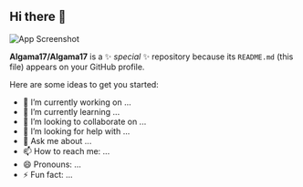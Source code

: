 ## Hi there 👋
![App Screenshot]([[https://via.placeholder.com/468x300?text=App+Screenshot+Here](https://i.giphy.com/GRk3GLfzduq1NtfGt5.webp)](http://www.blackrosesplayingcards.com/))

**Algama17/Algama17** is a ✨ _special_ ✨ repository because its `README.md` (this file) appears on your GitHub profile.

Here are some ideas to get you started:

- 🔭 I’m currently working on ...
- 🌱 I’m currently learning ...
- 👯 I’m looking to collaborate on ...
- 🤔 I’m looking for help with ...
- 💬 Ask me about ...
- 📫 How to reach me: ...
- 😄 Pronouns: ...
- ⚡ Fun fact: ...

